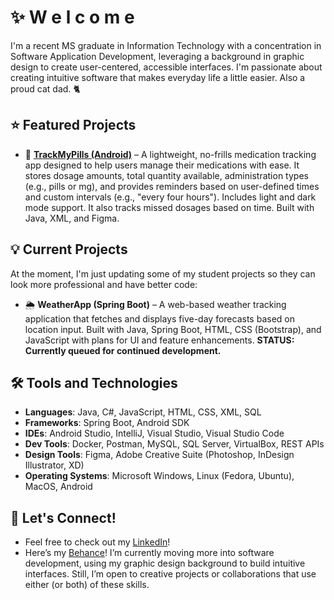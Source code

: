 # ✨️ W e l c o m e 

I'm a recent MS graduate in Information Technology with a concentration in Software Application Development, leveraging a background in graphic design to create user-centered, accessible interfaces. I'm passionate about creating intuitive software that makes everyday life a little easier. Also a proud cat dad. 🐈

## ⭐ Featured Projects
- 💊 [**TrackMyPills (Android)**](https://github.com/ntpinckney/trackmypills) – A lightweight, no-frills medication tracking app designed to help users manage their medications with ease. It stores dosage amounts, total quantity available, administration types (e.g., pills or mg), and provides reminders based on user-defined times and custom intervals (e.g., "every four hours"). Includes light and dark mode support. It also tracks missed dosages based on time. Built with Java, XML, and Figma.


## 💡 Current Projects

At the moment, I'm just updating some of my student projects so they can look more professional and have better code:

- 🌦 **WeatherApp (Spring Boot)** – A web-based weather tracking application that fetches and displays five-day forecasts based on location input. Built with Java, Spring Boot, HTML, CSS (Bootstrap), and JavaScript with plans for UI and feature enhancements.
**STATUS: Currently queued for continued development.**

## 🛠 Tools and Technologies

- **Languages**: Java, C#, JavaScript, HTML, CSS, XML, SQL
- **Frameworks**: Spring Boot, Android SDK
- **IDEs**: Android Studio, IntelliJ, Visual Studio, Visual Studio Code
- **Dev Tools**: Docker, Postman, MySQL, SQL Server, VirtualBox, REST APIs
- **Design Tools**: Figma, Adobe Creative Suite (Photoshop, InDesign Illustrator, XD)
- **Operating Systems**: Microsoft Windows, Linux (Fedora, Ubuntu), MacOS, Android

## 🤝 Let's Connect!
- Feel free to check out my [LinkedIn](https://www.linkedin.com/in/ntpinckney)!
- Here’s my [Behance](https://www.behance.net/ntpinckneydesigns)! I’m currently moving more into software development, using my graphic design background to build intuitive interfaces. Still, I’m open to creative projects or collaborations that use either (or both) of these skills.
